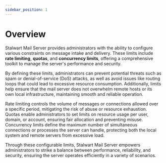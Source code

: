```yaml
---
sidebar_position: 1
---
```


# Overview

Stalwart Mail Server provides administrators with the ability to configure various constraints on message intake and delivery. These limits include **rate limiting**, **quotas**, and **concurrency limits**, offering a comprehensive toolkit to manage the server's performance and security.

By defining these limits, administrators can prevent potential threats such as spam or denial-of-service (DoS) attacks, as well as avoid issues like routing loops that could lead to excessive resource consumption. Additionally, limits help ensure that the mail server does not overwhelm remote hosts or its own local infrastructure, maintaining smooth and reliable operation.

Rate limiting controls the volume of messages or connections allowed over a specific period, mitigating the risk of abuse or resource exhaustion. Quotas enable administrators to set limits on resource usage per user, domain, or account, ensuring fair allocation and preventing misuse. Concurrency limits define the maximum number of simultaneous connections or processes the server can handle, protecting both the local system and remote servers from excessive load.

Through these configurable limits, Stalwart Mail Server empowers administrators to strike a balance between performance, reliability, and security, ensuring the server operates efficiently in a variety of scenarios.
